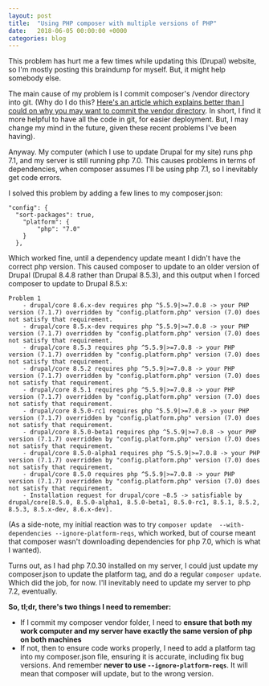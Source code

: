 ```yaml
---
layout: post
title:  "Using PHP composer with multiple versions of PHP"
date:   2018-06-05 00:00:00 +0000
categories: blog
---
```


This problem has hurt me a few times while updating this (Drupal) website, so I'm mostly posting this braindump for myself. But, it might help somebody else.

The main cause of my problem is I commit composer's /vendor directory into git. (Why do I do this? [Here's an article which explains better than I could on why you may want to commit the vendor directory](https://www.codeenigma.com/build/blog/do-you-really-need-composer-production). In short, I find it more helpful to have all the code in git, for easier deployment. But, I may change my mind in the future, given these recent problems I've been having).

Anyway. My computer (which I use to update Drupal for my site) runs php 7.1, and my server is still running php 7.0. This causes problems in terms of dependencies, when composer assumes I'll be using php 7.1, so I inevitably get code errors.

I solved this problem by adding a few lines to my composer.json:

    "config": {
      "sort-packages": true,
        "platform": {
            "php": "7.0"
        }
      },
      
Which worked fine, until a dependency update meant I didn't have the correct php version. This caused composer to update to an older version of Drupal (Drupal 8.4.8 rather than Drupal 8.5.3), and this output when I forced composer to update to Drupal 8.5.x:


    Problem 1
        - drupal/core 8.6.x-dev requires php ^5.5.9|>=7.0.8 -> your PHP version (7.1.7) overridden by "config.platform.php" version (7.0) does not satisfy that requirement.
        - drupal/core 8.5.x-dev requires php ^5.5.9|>=7.0.8 -> your PHP version (7.1.7) overridden by "config.platform.php" version (7.0) does not satisfy that requirement.
        - drupal/core 8.5.3 requires php ^5.5.9|>=7.0.8 -> your PHP version (7.1.7) overridden by "config.platform.php" version (7.0) does not satisfy that requirement.
        - drupal/core 8.5.2 requires php ^5.5.9|>=7.0.8 -> your PHP version (7.1.7) overridden by "config.platform.php" version (7.0) does not satisfy that requirement.
        - drupal/core 8.5.1 requires php ^5.5.9|>=7.0.8 -> your PHP version (7.1.7) overridden by "config.platform.php" version (7.0) does not satisfy that requirement.
        - drupal/core 8.5.0-rc1 requires php ^5.5.9|>=7.0.8 -> your PHP version (7.1.7) overridden by "config.platform.php" version (7.0) does not satisfy that requirement.
        - drupal/core 8.5.0-beta1 requires php ^5.5.9|>=7.0.8 -> your PHP version (7.1.7) overridden by "config.platform.php" version (7.0) does not satisfy that requirement.
        - drupal/core 8.5.0-alpha1 requires php ^5.5.9|>=7.0.8 -> your PHP version (7.1.7) overridden by "config.platform.php" version (7.0) does not satisfy that requirement.
        - drupal/core 8.5.0 requires php ^5.5.9|>=7.0.8 -> your PHP version (7.1.7) overridden by "config.platform.php" version (7.0) does not satisfy that requirement.
        - Installation request for drupal/core ~8.5 -> satisfiable by drupal/core[8.5.0, 8.5.0-alpha1, 8.5.0-beta1, 8.5.0-rc1, 8.5.1, 8.5.2, 8.5.3, 8.5.x-dev, 8.6.x-dev].
(As a side-note, my initial reaction was to try `composer update  --with-dependencies --ignore-platform-reqs`, which worked, but of course meant that composer wasn't downloading dependencies for php 7.0, which is what I wanted).

Turns out, as I had php 7.0.30 installed on my server, I could just update my composer.json to update the platform tag, and do a regular `composer update`. Which did the job, for now. I'll inevitably need to update my server to php 7.2, eventually.

**So, tl;dr, there's two things I need to remember:**

* If I commit my composer vendor folder, I need to **ensure that both my work computer and my server have exactly the same version of php on both machines**
* If not, then to ensure code works properly, I need to add a platform tag into my composer.json file, ensuring it is accurate, including fix bug versions. And remember **never to use `--ignore-platform-reqs`**. It will mean that composer will update, but to the wrong version.
